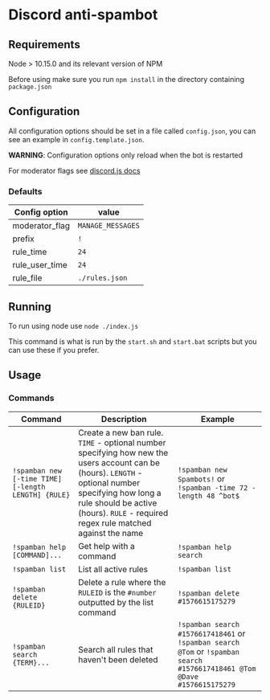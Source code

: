 # Discord anti-spambot

## Requirements
Node > 10.15.0 and its relevant version of NPM

Before using make sure you run `npm install` in the directory containing `package.json`

## Configuration
All configuration options should be set in a file called `config.json`, you can see an example in `config.template.json`.

**WARNING**: Configuration options only reload when the bot is restarted

For moderator flags see [discord.js docs](https://discord.js.org/#/docs/main/stable/class/Permissions?scrollTo=s-FLAGS)

### Defaults
| Config option | value |
| ------------ | ----- |
| moderator_flag | `MANAGE_MESSAGES` |
| prefix | `!` |
| rule_time | `24` |
| rule_user_time | `24` |
| rule_file | `./rules.json` |


## Running
To run using node use `node ./index.js`

This command is what is run by the `start.sh` and `start.bat` scripts but you can use these if you prefer.

## Usage

### Commands
| Command | Description | Example |
| ------- | ----------- | ------- |
| `!spamban new [-time TIME] [-length LENGTH] {RULE}` | Create a new ban rule. `TIME` - optional number specifying how new the users account can be (hours). `LENGTH` - optional number specifying how long a rule should be active (hours). `RULE` - required regex rule matched against the name | `!spamban new Spambots!` or `!spamban -time 72 -length 48 ^bot$` |
| `!spamban help [COMMAND]...` | Get help with a command | `!spamban help search` |
| `!spamban list` | List all active rules | `!spamban list` |
| `!spamban delete {RULEID}` | Delete a rule where the `RULEID` is the `#number` outputted by the list command | `!spamban delete #1576615175279` |
| `!spamban search {TERM}...` | Search all rules that haven't been deleted | `!spamban search #1576617418461` or `!spamban search @Tom` or `!spamban search #1576617418461 @Tom @Dave #1576615175279` |
